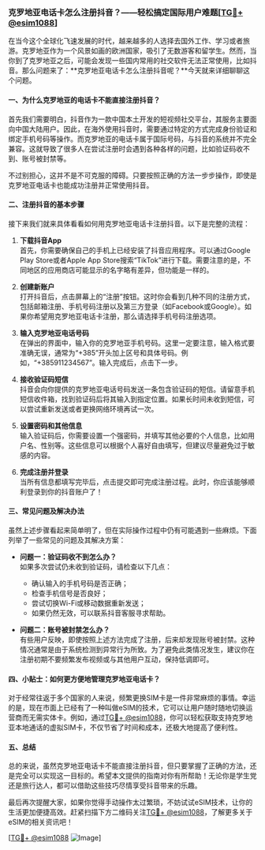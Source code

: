 ### 克罗地亚电话卡怎么注册抖音？——轻松搞定国际用户难题[[TG💪+ @esim1088](https://t.me/s/esim1088)]

在当今这个全球化飞速发展的时代，越来越多的人选择去国外工作、学习或者旅游。克罗地亚作为一个风景如画的欧洲国家，吸引了无数游客和留学生。然而，当你到了克罗地亚之后，可能会发现一些国内常用的社交软件无法正常使用，比如抖音。那么问题来了：**克罗地亚电话卡怎么注册抖音呢？**今天就来详细聊聊这个问题。

#### 一、为什么克罗地亚的电话卡不能直接注册抖音？

首先我们需要明白，抖音作为一款中国本土开发的短视频社交平台，其服务主要面向中国大陆用户。因此，在海外使用抖音时，需要通过特定的方式完成身份验证和绑定手机号码等操作。而克罗地亚的电话卡属于国际号码，与抖音的系统并不完全兼容。这就导致了很多人在尝试注册时会遇到各种各样的问题，比如验证码收不到、账号被封禁等。

不过别担心，这并不是不可克服的障碍。只要按照正确的方法一步步操作，即使是克罗地亚电话卡也能成功注册并正常使用抖音。

#### 二、注册抖音的基本步骤

接下来我们就来具体看看如何用克罗地亚电话卡注册抖音。以下是完整的流程：

1. **下载抖音App**  
   首先，你需要确保自己的手机上已经安装了抖音应用程序。可以通过Google Play Store或者Apple App Store搜索“TikTok”进行下载。需要注意的是，不同地区的应用商店可能显示的名字略有差异，但功能是一样的。

2. **创建新账户**  
   打开抖音后，点击屏幕上的“注册”按钮。这时你会看到几种不同的注册方式，包括邮箱注册、手机号码注册以及第三方登录（如Facebook或Google）。如果你希望用克罗地亚电话卡注册，那么请选择手机号码注册选项。

3. **输入克罗地亚电话号码**  
   在弹出的界面中，输入你的克罗地亚手机号码。这里一定要注意，输入格式要准确无误，通常为“+385”开头加上区号和具体号码。例如，“+385911234567”。输入完成后，点击下一步。

4. **接收验证码短信**  
   抖音会向你提供的克罗地亚电话号码发送一条包含验证码的短信。请留意手机短信收件箱，找到验证码后将其输入到指定位置。如果长时间未收到短信，可以尝试重新发送或者更换网络环境再试一次。

5. **设置密码和其他信息**  
   输入验证码后，你需要设置一个强密码，并填写其他必要的个人信息，比如用户名、性别等。这些信息可以根据个人喜好自由填写，但建议尽量避免过于敏感的内容。

6. **完成注册并登录**  
   当所有信息都填写完毕后，点击提交即可完成注册过程。此时，你应该能够顺利登录到你的抖音账户了！

#### 三、常见问题及解决办法

虽然上述步骤看起来简单明了，但在实际操作过程中仍有可能遇到一些麻烦。下面列举了一些常见的问题及其解决方案：

- **问题一：验证码收不到怎么办？**  
  如果多次尝试仍未收到验证码，请检查以下几点：
  - 确认输入的手机号码是否正确；
  - 检查手机信号是否良好；
  - 尝试切换Wi-Fi或移动数据重新发送；
  - 如果仍然无效，可以联系抖音客服寻求帮助。

- **问题二：账号被封禁怎么办？**  
  有些用户反映，即使按照上述方法完成了注册，后来却发现账号被封禁。这种情况通常是由于系统检测到异常行为所致。为了避免此类情况发生，建议你在注册初期不要频繁发布视频或与其他用户互动，保持低调即可。

#### 四、小贴士：如何更方便地管理克罗地亚电话卡？

对于经常往返于多个国家的人来说，频繁更换SIM卡是一件非常麻烦的事情。幸运的是，现在市面上已经有了一种叫做eSIM的技术，它可以让用户随时随地切换运营商而无需实体卡。例如，通过[TG💪+ @esim1088](https://t.me/s/esim1088)，你可以轻松获取支持克罗地亚本地通话的虚拟SIM卡，不仅节省了时间和成本，还极大地提高了便利性。

#### 五、总结

总的来说，虽然克罗地亚电话卡不能直接注册抖音，但只要掌握了正确的方法，还是完全可以实现这一目标的。希望本文提供的指南对你有所帮助！无论你是学生党还是旅行达人，都可以借助这些技巧尽情享受抖音带来的乐趣。

最后再次提醒大家，如果你觉得手动操作太过繁琐，不妨试试eSIM技术，让你的生活更加便捷高效。赶紧扫描下方二维码关注[TG💪+ @esim1088](https://t.me/s/esim1088)，了解更多关于eSIM的相关资讯吧！

[[TG💪+ @esim1088](https://t.me/s/esim1088) ![Image](https://i.postimg.cc/4NQfJmqS/Snipaste-2025-05-13-00-14-12.png)]
